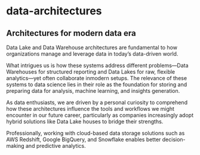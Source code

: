 # data-architectures

## Architectures for modern data era

Data Lake and Data Warehouse architectures are fundamental to how organizations manage and leverage data in today’s data-driven world. 

What intrigues us is how these systems address different problems—Data Warehouses for structured reporting and Data Lakes for raw, flexible analytics—yet often collaborate inmodern setups. The relevance of these systems to data science lies in their role as the foundation for
storing and preparing data for analysis, machine learning, and insights generation. 

As data enthusiasts, we are driven by a personal curiosity to comprehend how these architectures influence the tools and workflows we might encounter in our future career, particularly as companies increasingly adopt hybrid solutions like Data Lake houses to bridge their strengths. 

Professionally, working with cloud-based data storage solutions such as AWS Redshift, Google BigQuery, and Snowflake enables better decision-making and predictive analytics.
